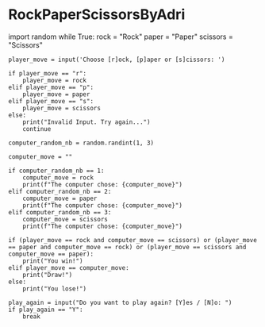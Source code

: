 # RockPaperScissorsByAdri


import random
while True:
    rock = "Rock"
    paper = "Paper"
    scissors = "Scissors"

    player_move = input('Choose [r]ock, [p]aper or [s]cissors: ')

    if player_move == "r":
        player_move = rock
    elif player_move == "p":
        player_move = paper
    elif player_move == "s":
        player_move = scissors
    else:
        print("Invalid Input. Try again...")
        continue

    computer_random_nb = random.randint(1, 3)

    computer_move = ""

    if computer_random_nb == 1:
        computer_move = rock
        print(f"The computer chose: {computer_move}")
    elif computer_random_nb == 2:
        computer_move = paper
        print(f"The computer chose: {computer_move}")
    elif computer_random_nb == 3:
        computer_move = scissors
        print(f"The computer chose: {computer_move}")

    if (player_move == rock and computer_move == scissors) or (player_move == paper and computer_move == rock) or (player_move == scissors and computer_move == paper):
        print("You win!")
    elif player_move == computer_move:
        print("Draw!")
    else:
        print("You lose!")

    play_again = input("Do you want to play again? [Y]es / [N]o: ")
    if play_again == "Y":
        break

